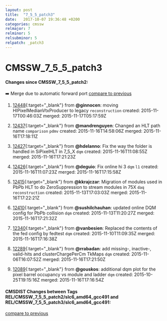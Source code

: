 ```yaml
---
layout: post
title:  "7_5_5_patch3"
date:   2017-10-07 19:36:48 +0200
categories: cmssw
relmajor: 7
relminor: 5
relsubminor: 5
relpatch: _patch3
---
```


# CMSSW_7_5_5_patch3
#### Changes since CMSSW_7_5_5_patch2:

:arrow_right: Merge due to automatic forward port
[compare to previous](https://github.com/cms-sw/cmssw/compare/CMSSW_7_5_5_patch2...CMSSW_7_5_5_patch3)



1. [12448](http://github.com/cms-sw/cmssw/pull/12448){:target="_blank"}  from **@ginnocen**: moving HIPixelMedianVtxProducer to legacy `reconstruction`  created: 2015-11-17T00:46:03Z merged: 2015-11-17T05:17:59Z

1. [12437](http://github.com/cms-sw/cmssw/pull/12437){:target="_blank"}  from **@mandrenguyen**: Changed an HLT path name `comparison`  `pdmv`  created: 2015-11-16T14:58:06Z merged: 2015-11-16T17:18:11Z

1. [12427](http://github.com/cms-sw/cmssw/pull/12427){:target="_blank"}  from **@hdelanno**: Fix the way the folder is handled in SiPixelHLT in 7_5_X `dqm`  created: 2015-11-16T11:08:55Z merged: 2015-11-16T17:21:23Z

1. [12426](http://github.com/cms-sw/cmssw/pull/12426){:target="_blank"}  from **@deguio**: Fix online hi 3 `dqm`  `l1`  created: 2015-11-16T11:07:23Z merged: 2015-11-16T17:15:58Z

1. [12415](http://github.com/cms-sw/cmssw/pull/12415){:target="_blank"}  from **@kkrajczar**: Migration of modules used in PbPb HLT to do ZeroSuppression to stream modules in 75X `daq`  `reconstruction`  created: 2015-11-13T17:03:03Z merged: 2015-11-16T17:22:21Z

1. [12410](http://github.com/cms-sw/cmssw/pull/12410){:target="_blank"}  from **@sushilchauhan**: updated online DQM config for PbPb collision `dqm`  created: 2015-11-13T11:20:27Z merged: 2015-11-16T17:21:32Z

1. [12340](http://github.com/cms-sw/cmssw/pull/12340){:target="_blank"}  from **@vanbesien**: Replaced the contents of the fed config by fedtest `dqm`  created: 2015-11-10T11:09:35Z merged: 2015-11-16T17:16:38Z

1. [12289](http://github.com/cms-sw/cmssw/pull/12289){:target="_blank"}  from **@rrabadan**: add missing-, inactive-, valid-hits and clusterChargePerCm TkMaps `dqm`  created: 2015-11-06T16:07:52Z merged: 2015-11-16T17:21:50Z

1. [12089](http://github.com/cms-sw/cmssw/pull/12089){:target="_blank"}  from **@gouskos**: additional dqm plot for the pixel barrel occupancy vs module and ladder `dqm`  created: 2015-10-25T19:15:16Z merged: 2015-11-16T17:16:54Z

#### CMSDIST Changes between Tags REL/CMSSW_7_5_5_patch2/slc6_amd64_gcc491 and REL/CMSSW_7_5_5_patch3/slc6_amd64_gcc491:

[compare to previous](https://github.com/cms-sw/cmsdist/compare/REL/CMSSW_7_5_5_patch2/slc6_amd64_gcc491...REL/CMSSW_7_5_5_patch3/slc6_amd64_gcc491)


